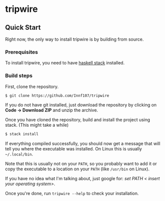 # tripwire
## Quick Start
Right now, the only way to install tripwire is by building from source.

### Prerequisites
To install tripwire, you need to have [haskell stack](https://docs.haskellstack.org/en/stable/README/) installed.

### Build steps
First, clone the repository.
```bash
$ git clone https://github.com/Innf107/tripwire
```
If you do not have git installed, just download the repository by clicking on **Code -> Download ZIP** and unzip the archive.

Once you have cloned the repository, build and install the project using stack. (This might take a while)
```bash
$ stack install
```
If everything compiled successfully, you should now get a message that will tell you where the executable was installed. On Linux this is usually `~/.local/bin`.

Note that this is usually not on your `PATH`, so you probably want to add it or copy the executable to a location on your `PATH` (like `/usr/bin` on Linux).

If you have no idea what I'm talking about, just google for: *set PATH < insert your operating system>*.

Once you're done, run `tripwire --help` to check your installation.